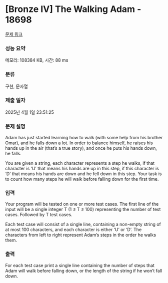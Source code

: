 # [Bronze IV] The Walking Adam - 18698 

[문제 링크](https://www.acmicpc.net/problem/18698) 

### 성능 요약

메모리: 108384 KB, 시간: 88 ms

### 분류

구현, 문자열

### 제출 일자

2025년 4월 1일 23:51:25

### 문제 설명

<p>Adam has just started learning how to walk (with some help from his brother Omar), and he falls down a lot. In order to balance himself, he raises his hands up in the air (that’s a true story), and once he puts his hands down, he falls.</p>

<p>You are given a string, each character represents a step he walks, if that character is ‘U’ that means his hands are up in this step, if this character is ‘D’ that means his hands are down and he fell down in this step. Your task is to count how many steps he will walk before falling down for the first time.</p>

### 입력 

 <p>Your program will be tested on one or more test cases. The first line of the input will be a single integer T (1 ≤ T ≤ 100) representing the number of test cases. Followed by T test cases.</p>

<p>Each test case will consist of a single line, containing a non-empty string of at most 100 characters, and each character is either ‘U’ or ‘D’. The characters from left to right represent Adam’s steps in the order he walks them.</p>

### 출력 

 <p>For each test case print a single line containing the number of steps that Adam will walk before falling down, or the length of the string if he won’t fall down.</p>


